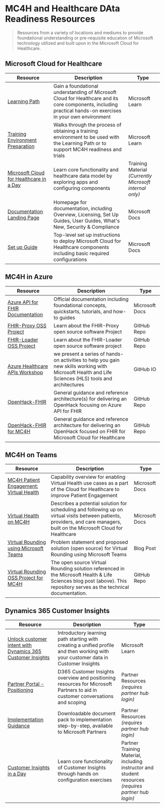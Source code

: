 # MC4H and Healthcare DAta Readiness Resources
> Resources from a variety of locations and mediums to provide foundational understanding or pre-requisite education of Microsoft technology utilized and built upon in the Microsoft Cloud for Healthcare.

## Microsoft Cloud for Healthcare
| Resource | Description | Type |
|----|----|----|
| [Learning Path](https://docs.microsoft.com/en-us/learn/paths/healthcare-in-a-day/) | Gain a foundational understanding of Microsoft Cloud for Healthcare and its core components, including practical hands-on exercises in your own environment | Microsoft Learn |
| [Training Environment Preparation](https://docs.microsoft.com/en-us/learn/modules/training-environment-preparation-healthcare/) | Walks through the process of obtaining a training environment to be used with the Learning Path or to support MC4H readiness and trials | Microsoft Learn |
| [Microsoft Cloud for Healthcare in a Day](https://microsoft.sharepoint.com/teams/IndustryIADTrainers/Shared%20Documents/Forms/AllItems.aspx?id=%2Fteams%2FIndustryIADTrainers%2FShared%20Documents%2FHealthcare%2FIn%20a%20Day%2FContent&p=true) | Learn core functionality and healthcare data model by exploring apps and configuring components | Training Material <br> *(Currently Microsoft internal only)* |
| [Documentation Landing Page](https://docs.microsoft.com/en-us/industry/healthcare/) | Homepage for documentation, including Overview, Licensing, Set Up Guides, User Guides, What's New, Security & Compliance | Microsoft Docs |
| [Set up Guide](https://docs.microsoft.com/en-us/industry/healthcare/configure-cloud-for-healthcare) | Top-level set up instructions to deploy Microsoft Cloud for Healthcare components including basic required configurations | Microsoft Docs |

## MC4H in Azure
| Resource | Description | Type |
|----|----|----|
| [Azure API for FHIR Documentation](https://docs.microsoft.com/en-us/azure/healthcare-apis/azure-api-for-fhir/) | Official documentation including foundational concepts, quickstarts, tutorials, and how-to guides | Microsoft Docs |
| [FHIR-Proxy OSS Project](https://github.com/microsoft/fhir-proxy) | Learn about the FHIR-Proxy open source software Project | GitHub Repo |
| [FHIR-Loader OSS Project](https://github.com/microsoft/fhir-loader) | Learn about the FHIR-Loader open source software project | GitHub Repo |
| [Azure Healthcare APIs Workshop](https://github.com/microsoft/azure-healthcare-apis-workshop) | we present a series of hands-on activities to help you gain new skills working with Microsoft Health and Life Sciences (HLS) tools and architectures | GitHub IO |
| [OpenHack-FHIR](https://github.com/microsoft/OpenHack-FHIR) | General guidance and reference architecture(s) for delivering an OpenHack focusing on Azure API for FHIR | GitHub Repo |
| [OpenHack-FHIR for MC4H](https://github.com/microsoft/OpenHack-FHIR/tree/main/MC4H) | General guidance and reference architecture for delivering an OpenHack focused on FHIR for Microsoft Cloud for Healthcare | GitHub Repo |

## MC4H on Teams

| Resource | Description | Type |
|----|----|----|
| [MC4H Patient Engagement: Virtual Health](https://docs.microsoft.com/en-us/industry/healthcare/patient-engagement#virtual-health) | Capability overview for enabling Virtual Health use cases as a part of the Cloud for Heatlhcare to improve Patient Engagement | Microsoft Docs |
| [Virtual Health on MC4H](https://docs.microsoft.com/en-us/azure/architecture/example-scenario/mch-health/virtual-health-mch) | Describes a potential solution for scheduling and following up on virtual visits between patients, providers, and care managers, built on the Microsoft Cloud for Healthcare | Microsoft Docs |
| [Virtual Rounding using Microsoft Teams](https://techcommunity.microsoft.com/t5/healthcare-and-life-sciences/virtual-rounding-using-microsoft-teams/ba-p/1245748) | Problem statement and proposed solution (open source) for Virtual Rounding using Microsoft Teams| Blog Post | 
| [Virtual Rounding OSS Project for MC4H](https://github.com/SmartterHealth/Virtual-Rounding) | The open source Virtual Rounding solution referenced in the Microsoft Health & Life Sciences blog post (above). This repository serves as the technical documentation. | GitHub Repo |

## Dynamics 365 Customer Insights
| Resource | Description | Type |
|----|----|----|
| [Unlock customer intent with Dynamics 365 Customer Insights](https://docs.microsoft.com/en-us/learn/paths/build-customer-insights/) | Introductory learning path starting with creating a unified profile and then working with your customer data in Customer Insights | Microsoft Learn
| [Partner Portal - Positioning](https://dynamicspartners.transform.microsoft.com/products/dynamics-365-customer-insights) | D365 Customer Insights overview and positioning resources for Microsoft Partners to aid in customer conversations and scoping | Partner Resources <br> *(requires partner hub login)* |
| [Implementation Guidance](https://dynamicspartners.transform.microsoft.com/download/protected?assetname=assets/Partner_Deployment_Kit.zip&download=1&protected=1&src=https://dynamicspartners.transform.microsoft.com/products/dynamics-365-customer-insights?tab=go-to-market) | Downloadable document pack to implementation step-by-step, available to Microsoft Partners | Partner Resources <br> *(requires partner hub login)* |
| [Customer Insights in a Day](https://aka.ms/CIADPartner) | Learn core functionality of Customer Insights through hands on configuration exercises | Partner Training Material, including instructor and student resources <br> *(requires partner hub login)* |

